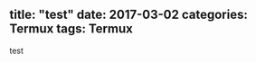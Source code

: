 title:  "test"
date:   2017-03-02
categories: Termux
tags: Termux
---
test 

<asciinema-player src="/cast/demo.cast" cols="128" rows="17" ></asciinema-player>

